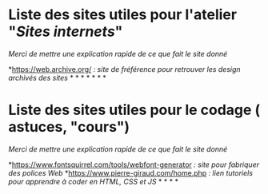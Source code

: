 # **Liste des sites utiles pour l'atelier "*Sites internets*"**
*Merci de mettre une explication rapide de ce que fait le site donné*

*https://web.archive.org/ _: site de fréférence pour retrouver les design archivés des sites_
*
*
*
*
*
*
*

# **Liste des sites utiles pour le codage ( astuces, "cours")**
*Merci de mettre une explication rapide de ce que fait le site donné*

*https://www.fontsquirrel.com/tools/webfont-generator _: site pour fabriquer des polices Web_
*https://www.pierre-giraud.com/home.php _: lien tutoriels pour apprendre à coder en HTML, CSS et JS_
*
*
*
*